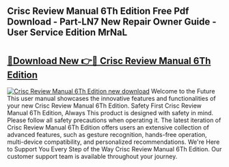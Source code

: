 ## Crisc Review Manual 6Th Edition Free Pdf Download - Part-LN7 New Repair Owner Guide - User Service Edition MrNaL

# <h2><a href="http://cf19381.oget.top/?id=Crisc+Review+Manual+6Th+Edition">🔗Download New 👉🔴 Crisc Review Manual 6Th Edition</a></h2>

[![Crisc Review Manual 6Th Edition new download](https://i.imgur.com/5g1atiW.png)](http://cf19381.oget.top/?id=Crisc+Review+Manual+6Th+Edition)
Welcome to the Future This user manual showcases the innovative features and functionalities of your new Crisc Review Manual 6Th Edition. Safety First Crisc Review Manual 6Th Edition, Always This product is designed with safety in mind. Please follow all safety precautions when operating it. The latest iteration of Crisc Review Manual 6Th Edition offers users an extensive collection of advanced features, such as gesture recognition, hands-free operation, multi-device compatibility, and personalized recommendations. We're Here to Support You Every Step of the Way Crisc Review Manual 6Th Edition. Our customer support team is available throughout your journey.

